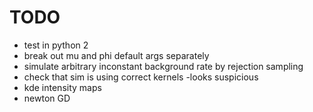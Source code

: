 # TODO

- test in python 2
- break out mu and phi default args separately
- simulate arbitrary inconstant background rate by rejection sampling
- check that sim is using correct kernels -looks suspicious
- kde intensity maps
- newton GD
